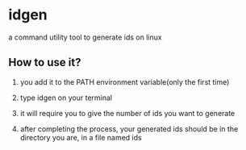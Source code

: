 # idgen

a command utility tool to generate ids on linux

## How to use it?

1. you add it to the PATH environment variable(only the first time)

2. type idgen on your terminal

3. it will require you to give the number of ids you want to generate

4. after completing the process, your generated ids should be in the directory you are, in a file named ids
